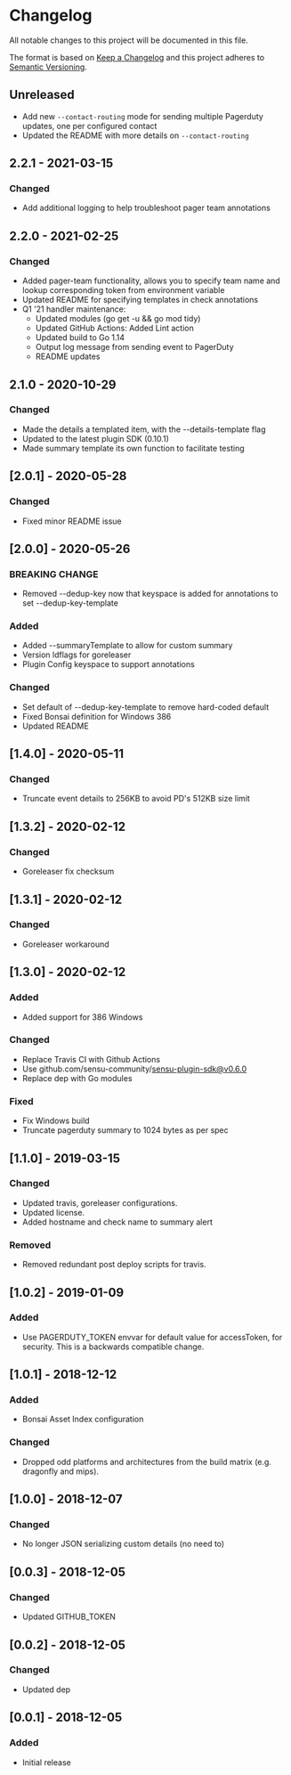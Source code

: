# Changelog
All notable changes to this project will be documented in this file.

The format is based on [Keep a Changelog](http://keepachangelog.com/en/1.0.0/)
and this project adheres to [Semantic
Versioning](http://semver.org/spec/v2.0.0.html).

## Unreleased

- Add new `--contact-routing` mode for sending multiple Pagerduty updates, one per configured contact
- Updated the README with more details on `--contact-routing`

## 2.2.1 - 2021-03-15

### Changed
- Add additional logging to help troubleshoot pager team annotations

## 2.2.0 - 2021-02-25

### Changed
- Added pager-team functionality, allows you to specify team name and lookup corresponding token from environment variable
- Updated README for specifying templates in check annotations
- Q1 '21 handler maintenance:
  - Updated modules (go get -u && go mod tidy)
  - Updated GitHub Actions: Added Lint action
  - Updated build to Go 1.14
  - Output log message from sending event to PagerDuty
  - README updates

## 2.1.0 - 2020-10-29

### Changed
- Made the details a templated item, with the --details-template flag
- Updated to the latest plugin SDK (0.10.1)
- Made summary template its own function to facilitate testing

## [2.0.1] - 2020-05-28

### Changed
- Fixed minor README issue

## [2.0.0] - 2020-05-26

### BREAKING CHANGE
- Removed --dedup-key now that keyspace is added for annotations to set --dedup-key-template

### Added
- Added --summaryTemplate to allow for custom summary
- Version ldflags for goreleaser
- Plugin Config keyspace to support annotations

### Changed
- Set default of --dedup-key-template to remove hard-coded default
- Fixed Bonsai definition for Windows 386
- Updated README

## [1.4.0] - 2020-05-11

### Changed
- Truncate event details to 256KB to avoid PD's 512KB size limit

## [1.3.2] - 2020-02-12

### Changed
- Goreleaser fix checksum

## [1.3.1] - 2020-02-12

### Changed
- Goreleaser workaround


## [1.3.0] - 2020-02-12

### Added
- Added support for 386 Windows

### Changed
- Replace Travis CI with Github Actions
- Use github.com/sensu-community/sensu-plugin-sdk@v0.6.0
- Replace dep with Go modules

### Fixed
- Fix Windows build
- Truncate pagerduty summary to 1024 bytes as per spec

## [1.1.0] - 2019-03-15

### Changed
- Updated travis, goreleaser configurations.
- Updated license.
- Added hostname and check name to summary alert

### Removed
- Removed redundant post deploy scripts for travis.

## [1.0.2] - 2019-01-09
### Added
- Use PAGERDUTY_TOKEN envvar for default value for accessToken, for security. This is a backwards compatible change.

## [1.0.1] - 2018-12-12
### Added
- Bonsai Asset Index configuration

### Changed
- Dropped odd platforms and architectures from the build matrix (e.g.
dragonfly and mips).

## [1.0.0] - 2018-12-07

### Changed
- No longer JSON serializing custom details (no need to)

## [0.0.3] - 2018-12-05

### Changed
- Updated GITHUB_TOKEN

## [0.0.2] - 2018-12-05

### Changed
- Updated dep

## [0.0.1] - 2018-12-05

### Added
- Initial release
